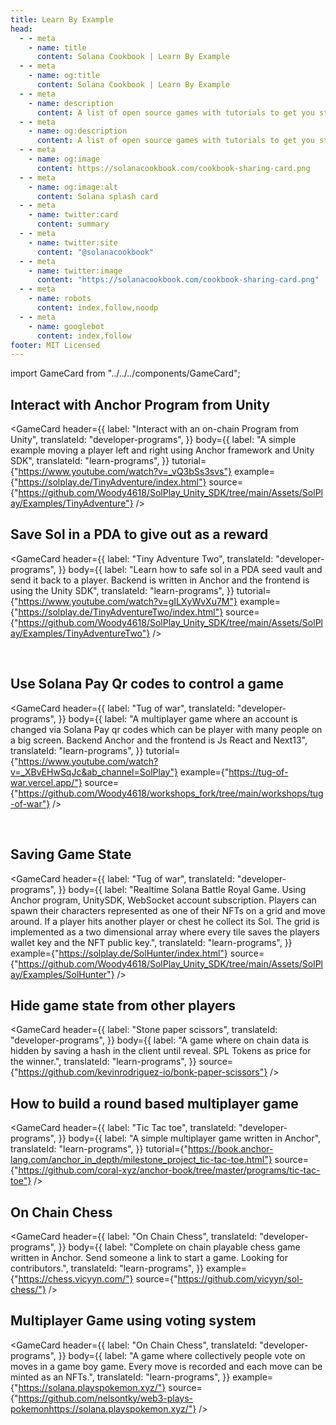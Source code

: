 ```yaml
---
title: Learn By Example
head:
  - - meta
    - name: title
      content: Solana Cookbook | Learn By Example
  - - meta
    - name: og:title
      content: Solana Cookbook | Learn By Example
  - - meta
    - name: description
      content: A list of open source games with tutorials to get you started.
  - - meta
    - name: og:description
      content: A list of open source games with tutorials to get you started.
  - - meta
    - name: og:image
      content: https://solanacookbook.com/cookbook-sharing-card.png
  - - meta
    - name: og:image:alt
      content: Solana splash card
  - - meta
    - name: twitter:card
      content: summary
  - - meta
    - name: twitter:site
      content: "@solanacookbook"
  - - meta
    - name: twitter:image
      content: "https://solanacookbook.com/cookbook-sharing-card.png"
  - - meta
    - name: robots
      content: index,follow,noodp
  - - meta
    - name: googlebot
      content: index,follow
footer: MIT Licensed
---
```


import GameCard from "../../../components/GameCard";

## Interact with Anchor Program from Unity

<div class="container"> 
<div class="row cards__container">

<GameCard
    header={{
        label: "Interact with an on-chain Program from Unity",
        translateId: "developer-programs",
    }}
    body={{
        label: "A simple example moving a player left and right using Anchor framework and Unity SDK",
        translateId: "learn-programs",
    }}
    tutorial={"https://www.youtube.com/watch?v=_vQ3bSs3svs"}
    example={"https://solplay.de/TinyAdventure/index.html"}
    source={"https://github.com/Woody4618/SolPlay_Unity_SDK/tree/main/Assets/SolPlay/Examples/TinyAdventure"}
/>
</div>
</div>

## Save Sol in a PDA to give out as a reward

<div class="container"> 
<div class="row cards__container">

<GameCard
    header={{
        label: "Tiny Adventure Two",
        translateId: "developer-programs",
    }}
    body={{
        label: "Learn how to safe sol in a PDA seed vault and send it back to a player. Backend is written in Anchor and the frontend is using the Unity SDK",
        translateId: "learn-programs",
    }}
    tutorial={"https://www.youtube.com/watch?v=gILXyWvXu7M"}
    example={"https://solplay.de/TinyAdventureTwo/index.html"}
    source={"https://github.com/Woody4618/SolPlay_Unity_SDK/tree/main/Assets/SolPlay/Examples/TinyAdventureTwo"}
/> 
</div>
</div>

<br/>

## Use Solana Pay Qr codes to control a game

<div class="container"> 
<div class="row cards__container">

<GameCard
    header={{
        label: "Tug of war",
        translateId: "developer-programs",
    }}
    body={{
        label: "A multiplayer game where an account is changed via Solana Pay qr codes which can be player with many people on a big screen. Backend Anchor and the frontend is Js React and Next13",
        translateId: "learn-programs",
    }}
    tutorial={"https://www.youtube.com/watch?v=_XBvEHwSqJc&ab_channel=SolPlay"}
    example={"https://tug-of-war.vercel.app/"}
    source={"https://github.com/Woody4618/workshops_fork/tree/main/workshops/tug-of-war"}
/> 
</div>
</div>

<br/>

## Saving Game State

<div class="container"> 
<div class="row cards__container">

<GameCard
    header={{
        label: "Tug of war",
        translateId: "developer-programs",
    }}
    body={{
        label: "Realtime Solana Battle Royal Game. Using Anchor program, UnitySDK, WebSocket account subscription. Players can spawn their characters represented as one of their NFTs on a grid and move around. If a player hits another player or chest he collect its Sol. The grid is implemented as a two dimensional array where every tile saves the players wallet key and the NFT public key.",
        translateId: "learn-programs",
    }}
    example={"https://solplay.de/SolHunter/index.html"}
    source={"https://github.com/Woody4618/SolPlay_Unity_SDK/tree/main/Assets/SolPlay/Examples/SolHunter"}
/> 
</div>
</div>

## Hide game state from other players

<div class="container"> 
<div class="row cards__container">

<GameCard
    header={{
        label: "Stone paper scissors",
        translateId: "developer-programs",
    }}
    body={{
        label: "A game where on chain data is hidden by saving a hash in the client until reveal. SPL Tokens as price for the winner.",
        translateId: "learn-programs",
    }}
    source={"https://github.com/kevinrodriguez-io/bonk-paper-scissors"}
/> 
</div>
</div>

## How to build a round based multiplayer game

<div class="container"> 
<div class="row cards__container">

<GameCard
    header={{
        label: "Tic Tac toe",
        translateId: "developer-programs",
    }}
    body={{
        label: "A simple multiplayer game written in Anchor",
        translateId: "learn-programs",
    }}
    tutorial={"https://book.anchor-lang.com/anchor_in_depth/milestone_project_tic-tac-toe.html"}
    source={"https://github.com/coral-xyz/anchor-book/tree/master/programs/tic-tac-toe"}
/> 
</div>
</div>

## On Chain Chess

<div class="container"> 
<div class="row cards__container">

<GameCard
    header={{
        label: "On Chain Chess",
        translateId: "developer-programs",
    }}
    body={{
        label: "Complete on chain playable chess game written in Anchor. Send someone a link to start a game. Looking for contributors.",
        translateId: "learn-programs",
    }}
    example={"https://chess.vicyyn.com/"}
    source={"https://github.com/vicyyn/sol-chess/"}
/> 
</div>
</div>

## Multiplayer Game using voting system

<div class="container"> 
<div class="row cards__container">

<GameCard
    header={{
        label: "On Chain Chess",
        translateId: "developer-programs",
    }}
    body={{
        label: "A game where collectively people vote on moves in a game boy game. Every move is recorded and each move can be minted as an NFTs.",
        translateId: "learn-programs",
    }}
    example={"https://solana.playspokemon.xyz/"}
    source={"https://github.com/nelsontky/web3-plays-pokemonhttps://solana.playspokemon.xyz/"}
/>
</div>
</div>